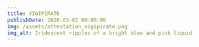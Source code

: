 ```yaml
---
title: VIGIPIRATE
publishDate: 2020-03-02 00:00:00
img: /assets/attestation_vigipirate.png
img_alt: Iridescent ripples of a bright blue and pink liquid
---
```

